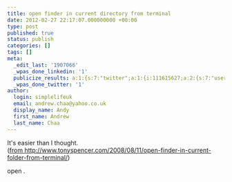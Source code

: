 ```yaml
---
title: open finder in current directory from terminal
date: 2012-02-27 22:17:07.000000000 +00:00
type: post
published: true
status: publish
categories: []
tags: []
meta:
  _edit_last: '1907066'
  _wpas_done_linkedin: '1'
  publicize_results: a:1:{s:7:"twitter";a:1:{i:111615627;a:2:{s:7:"user_id";s:10:"andrewchaa";s:7:"post_id";s:18:"174256785065123841";}}}
  _wpas_done_twitter: '1'
author:
  login: simplelifeuk
  email: andrew.chaa@yahoo.co.uk
  display_name: Andy
  first_name: Andrew
  last_name: Chaa
---
```

<p>It's easier than I thought. (<a href="http://www.tonyspencer.com/2008/08/11/open-finder-in-current-folder-from-terminal/">from http://www.tonyspencer.com/2008/08/11/open-finder-in-current-folder-from-terminal/</a>)</p>
<p>open .</p>
